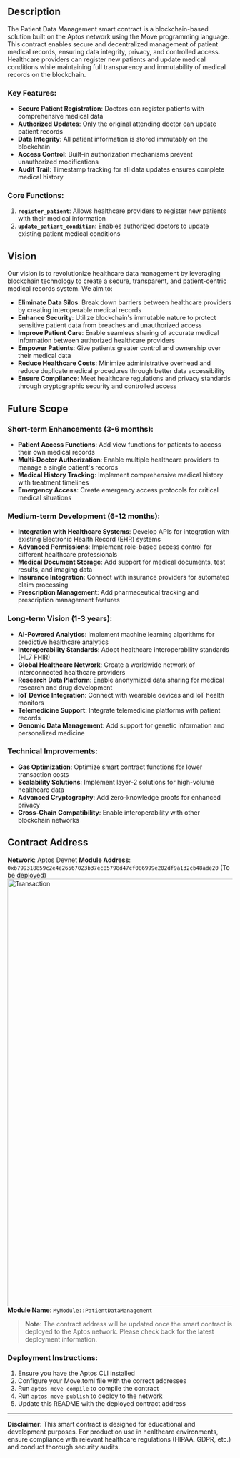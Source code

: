 ## Description

The Patient Data Management smart contract is a blockchain-based solution built on the Aptos network using the Move programming language. This contract enables secure and decentralized management of patient medical records, ensuring data integrity, privacy, and controlled access. Healthcare providers can register new patients and update medical conditions while maintaining full transparency and immutability of medical records on the blockchain.

### Key Features:
- **Secure Patient Registration**: Doctors can register patients with comprehensive medical data
- **Authorized Updates**: Only the original attending doctor can update patient records
- **Data Integrity**: All patient information is stored immutably on the blockchain
- **Access Control**: Built-in authorization mechanisms prevent unauthorized modifications
- **Audit Trail**: Timestamp tracking for all data updates ensures complete medical history

### Core Functions:
1. **`register_patient`**: Allows healthcare providers to register new patients with their medical information
2. **`update_patient_condition`**: Enables authorized doctors to update existing patient medical conditions

## Vision

Our vision is to revolutionize healthcare data management by leveraging blockchain technology to create a secure, transparent, and patient-centric medical records system. We aim to:

- **Eliminate Data Silos**: Break down barriers between healthcare providers by creating interoperable medical records
- **Enhance Security**: Utilize blockchain's immutable nature to protect sensitive patient data from breaches and unauthorized access
- **Improve Patient Care**: Enable seamless sharing of accurate medical information between authorized healthcare providers
- **Empower Patients**: Give patients greater control and ownership over their medical data
- **Reduce Healthcare Costs**: Minimize administrative overhead and reduce duplicate medical procedures through better data accessibility
- **Ensure Compliance**: Meet healthcare regulations and privacy standards through cryptographic security and controlled access

## Future Scope

### Short-term Enhancements (3-6 months):
- **Patient Access Functions**: Add view functions for patients to access their own medical records
- **Multi-Doctor Authorization**: Enable multiple healthcare providers to manage a single patient's records
- **Medical History Tracking**: Implement comprehensive medical history with treatment timelines
- **Emergency Access**: Create emergency access protocols for critical medical situations

### Medium-term Development (6-12 months):
- **Integration with Healthcare Systems**: Develop APIs for integration with existing Electronic Health Record (EHR) systems
- **Advanced Permissions**: Implement role-based access control for different healthcare professionals
- **Medical Document Storage**: Add support for medical documents, test results, and imaging data
- **Insurance Integration**: Connect with insurance providers for automated claim processing
- **Prescription Management**: Add pharmaceutical tracking and prescription management features

### Long-term Vision (1-3 years):
- **AI-Powered Analytics**: Implement machine learning algorithms for predictive healthcare analytics
- **Interoperability Standards**: Adopt healthcare interoperability standards (HL7 FHIR)
- **Global Healthcare Network**: Create a worldwide network of interconnected healthcare providers
- **Research Data Platform**: Enable anonymized data sharing for medical research and drug development
- **IoT Device Integration**: Connect with wearable devices and IoT health monitors
- **Telemedicine Support**: Integrate telemedicine platforms with patient records
- **Genomic Data Management**: Add support for genetic information and personalized medicine

### Technical Improvements:
- **Gas Optimization**: Optimize smart contract functions for lower transaction costs
- **Scalability Solutions**: Implement layer-2 solutions for high-volume healthcare data
- **Advanced Cryptography**: Add zero-knowledge proofs for enhanced privacy
- **Cross-Chain Compatibility**: Enable interoperability with other blockchain networks

## Contract Address

**Network**: Aptos Devnet
**Module Address**: `0xb799318859c2e4e26567023b37ec85798d47cf086999e202df9a132cb48ade20` (To be deployed)
<img width="1918" height="957" alt="Transaction " src="https://github.com/user-attachments/assets/1d5452f5-a62a-446b-bfa5-77fce164275a" />
**Module Name**: `MyModule::PatientDataManagement`

> **Note**: The contract address will be updated once the smart contract is deployed to the Aptos network. Please check back for the latest deployment information.

### Deployment Instructions:
1. Ensure you have the Aptos CLI installed
2. Configure your Move.toml file with the correct addresses
3. Run `aptos move compile` to compile the contract
4. Run `aptos move publish` to deploy to the network
5. Update this README with the deployed contract address

---

**Disclaimer**: This smart contract is designed for educational and development purposes. For production use in healthcare environments, ensure compliance with relevant healthcare regulations (HIPAA, GDPR, etc.) and conduct thorough security audits.
